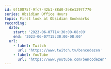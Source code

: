 ```yaml
---
id: 6f10875f-9fc7-42b1-88d0-2e8e1397f770
series: Obsidian Office Hours
topic: First look at Obsidian Bookmarks
recording:
  date:
    start: '2023-06-07T14:30:00-08:00'
    end: '2023-06-07T15:30:00-08:00'
  url:
    - label: Twitch
      url: 'https://www.twitch.tv/bencodezen'
    - label: YouTube
      url: 'https://www.youtube.com/bencodezen'
---
```


